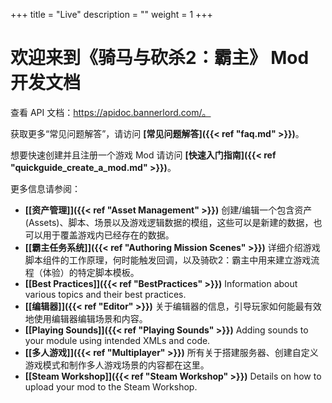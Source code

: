 +++
title = "Live"
description = ""
weight = 1
+++

# 欢迎来到《骑马与砍杀2：霸主》 Mod 开发文档

查看 API 文档：<a href="https://apidoc.bannerlord.com/">https://apidoc.bannerlord.com/。</a>

获取更多“常见问题解答”，请访问 <strong>[常见问题解答]({{< ref "faq.md" >}})</strong>。

想要快速创建并且注册一个游戏 Mod 请访问 <strong>[快速入门指南]({{< ref "quickguide_create_a_mod.md" >}})</strong>。

更多信息请参阅：

- <strong>[[资产管理]]({{< ref "Asset Management" >}})</strong> 创建/编辑一个包含资产 (Assets)、脚本、场景以及游戏逻辑数据的模组，这些可以是新建的数据，也可以用于覆盖游戏内已经存在的数据。
- <strong>[[霸主任务系统]]({{< ref "Authoring Mission Scenes" >}})</strong> 详细介绍游戏脚本组件的工作原理，何时能触发回调，以及骑砍2：霸主中用来建立游戏流程（体验）的特定脚本模板。
- <strong>[[Best Practices]]({{< ref "BestPractices" >}})</strong> Information about various topics and their best practices.
- <strong>[[编辑器]]({{< ref "Editor" >}})</strong> 关于编辑器的信息，引导玩家如何能最有效地使用编辑器编辑场景和内容。
- <strong>[[Playing Sounds]]({{< ref "Playing Sounds" >}})</strong> Adding sounds to your module using intended XMLs and code.
- <strong>[[多人游戏]]({{< ref "Multiplayer" >}})</strong> 所有关于搭建服务器、创建自定义游戏模式和制作多人游戏场景的内容都在这里。
- <strong>[[Steam Workshop]]({{< ref "Steam Workshop" >}})</strong> Details on how to upload your mod to the Steam Workshop.


